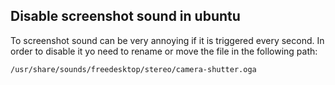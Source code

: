 ## Disable screenshot sound in ubuntu

To screenshot sound can be very annoying if it is triggered every second. In order to disable it yo need to rename or move the file in the following path:

    /usr/share/sounds/freedesktop/stereo/camera-shutter.oga

